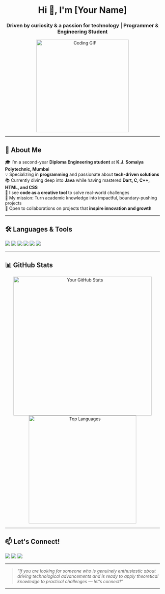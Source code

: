 <!-- Header -->
<h1 align="center">Hi 👋, I'm [Your Name]</h1>
<h3 align="center">Driven by curiosity & a passion for technology | Programmer & Engineering Student</h3>

<!-- Gif or Banner -->
<p align="center">
  <img src="https://media.giphy.com/media/qgQUggAC3Pfv687qPC/giphy.gif" width="300" alt="Coding GIF">
</p>

---

## 🚀 About Me

🎓 I’m a second-year **Diploma Engineering student** at **K.J. Somaiya Polytechnic, Mumbai**  
💡 Specializing in **programming** and passionate about **tech-driven solutions**  
📚 Currently diving deep into **Java** while having mastered **Dart, C, C++, HTML, and CSS**  
💭 I see **code as a creative tool** to solve real-world challenges  
🎯 My mission: Turn academic knowledge into impactful, boundary-pushing projects  
🤝 Open to collaborations on projects that **inspire innovation and growth**

---

## 🛠️ Languages & Tools

<p>
  <img src="https://img.shields.io/badge/Dart-0175C2?style=for-the-badge&logo=dart&logoColor=white"/>
  <img src="https://img.shields.io/badge/C-00599C?style=for-the-badge&logo=c&logoColor=white"/>
  <img src="https://img.shields.io/badge/C++-00599C?style=for-the-badge&logo=c%2B%2B&logoColor=white"/>
  <img src="https://img.shields.io/badge/Java-ED8B00?style=for-the-badge&logo=java&logoColor=white"/>
  <img src="https://img.shields.io/badge/HTML5-E34F26?style=for-the-badge&logo=html5&logoColor=white"/>
  <img src="https://img.shields.io/badge/CSS3-1572B6?style=for-the-badge&logo=css3&logoColor=white"/>
</p>

---

## 📊 GitHub Stats

<p align="center">
  <img src="https://github-readme-stats.vercel.app/api?username=yourusername&show_icons=true&theme=tokyonight" alt="Your GitHub Stats" width="450"/>
  <img src="https://github-readme-stats.vercel.app/api/top-langs/?username=yourusername&layout=compact&theme=tokyonight" alt="Top Languages" width="350"/>
</p>

---

## 📫 Let's Connect!

<p>
  <a href="https://github.com/yourusername"><img src="https://img.shields.io/badge/GitHub-100000?style=for-the-badge&logo=github&logoColor=white"/></a>
  <a href="https://www.linkedin.com/in/yourlinkedin/"><img src="https://img.shields.io/badge/LinkedIn-0A66C2?style=for-the-badge&logo=linkedin&logoColor=white"/></a>
  <a href="mailto:your.email@example.com"><img src="https://img.shields.io/badge/Email-D14836?style=for-the-badge&logo=gmail&logoColor=white"/></a>
</p>

---

> _“If you are looking for someone who is genuinely enthusiastic about driving technological advancements and is ready to apply theoretical knowledge to practical challenges — let’s connect!”_

---


